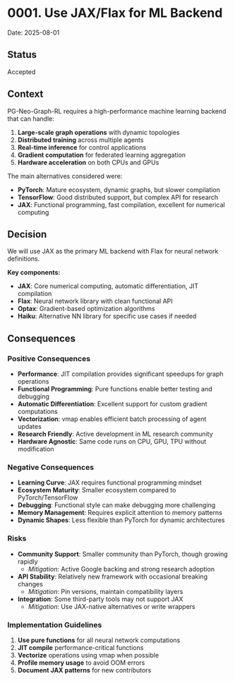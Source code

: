 # 0001. Use JAX/Flax for ML Backend

Date: 2025-08-01

## Status

Accepted

## Context

PG-Neo-Graph-RL requires a high-performance machine learning backend that can handle:

1. **Large-scale graph operations** with dynamic topologies
2. **Distributed training** across multiple agents
3. **Real-time inference** for control applications
4. **Gradient computation** for federated learning aggregation
5. **Hardware acceleration** on both CPUs and GPUs

The main alternatives considered were:
- **PyTorch**: Mature ecosystem, dynamic graphs, but slower compilation
- **TensorFlow**: Good distributed support, but complex API for research
- **JAX**: Functional programming, fast compilation, excellent for numerical computing

## Decision

We will use JAX as the primary ML backend with Flax for neural network definitions.

**Key components:**
- **JAX**: Core numerical computing, automatic differentiation, JIT compilation
- **Flax**: Neural network library with clean functional API
- **Optax**: Gradient-based optimization algorithms
- **Haiku**: Alternative NN library for specific use cases if needed

## Consequences

### Positive Consequences

- **Performance**: JIT compilation provides significant speedups for graph operations
- **Functional Programming**: Pure functions enable better testing and debugging
- **Automatic Differentiation**: Excellent support for custom gradient computations
- **Vectorization**: vmap enables efficient batch processing of agent updates
- **Research Friendly**: Active development in ML research community
- **Hardware Agnostic**: Same code runs on CPU, GPU, TPU without modification

### Negative Consequences

- **Learning Curve**: JAX requires functional programming mindset
- **Ecosystem Maturity**: Smaller ecosystem compared to PyTorch/TensorFlow
- **Debugging**: Functional style can make debugging more challenging
- **Memory Management**: Requires explicit attention to memory patterns
- **Dynamic Shapes**: Less flexible than PyTorch for dynamic architectures

### Risks

- **Community Support**: Smaller community than PyTorch, though growing rapidly
  - *Mitigation*: Active Google backing and strong research adoption
- **API Stability**: Relatively new framework with occasional breaking changes
  - *Mitigation*: Pin versions, maintain compatibility layers
- **Integration**: Some third-party tools may not support JAX
  - *Mitigation*: Use JAX-native alternatives or write wrappers

### Implementation Guidelines

1. **Use pure functions** for all neural network computations
2. **JIT compile** performance-critical functions
3. **Vectorize** operations using vmap when possible
4. **Profile memory usage** to avoid OOM errors
5. **Document JAX patterns** for new contributors